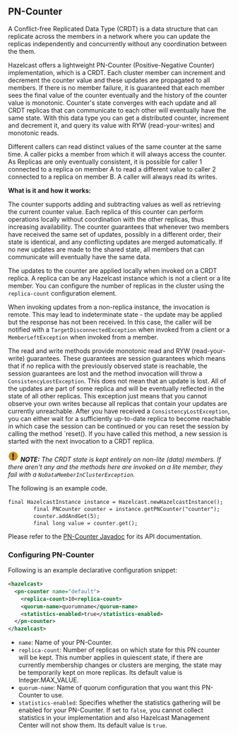 

## PN-Counter

A Conflict-free Replicated Data Type (CRDT) is a data structure that can replicate across the members in a network where you can update the replicas independently and concurrently without any coordination between the them.

Hazelcast offers a lightweight PN-Counter (Positive-Negative Counter) implementation, which is a CRDT. Each cluster member can increment and decrement the counter value and these updates are propagated to all members. If there is no member failure, it is guaranteed that each member sees the final value of the counter eventually and the history of the counter value is monotonic. Counter's state converges with each update and all CRDT replicas that can communicate to each other will eventually have the same state. With this data type you can get a distributed counter, increment and decrement it, and query its value with RYW (read-your-writes) and monotonic reads.

Different callers can read distinct values of the same counter at the same time. A caller picks a member from which it will always access the counter. As Replicas are only eventually consistent, it is possible for caller 1 connected to a replica on member A to read a different value to caller 2 connected to a replica on member B. A caller will always read its writes.

**What is it and how it works:**

The counter supports adding and subtracting values as well as retrieving the current counter value. Each replica of this counter can perform operations locally without coordination with the other replicas, thus increasing availability. The counter guarantees that whenever two members have received the same set of updates, possibly in a different order, their state is identical, and any conflicting updates are merged automatically. If no new updates are made to the shared state, all members that can communicate will eventually have the same data.

The updates to the counter are applied locally when invoked on a CRDT replica. A replica can be any Hazelcast instance which is not a client or a lite member. You can configure the number of replicas in the cluster using the `replica-count` configuration element.
 
When invoking updates from a non-replica instance, the invocation is remote. This may lead to indeterminate state - the update may be applied but the response has not been received. In this case, the caller will be notified with a `TargetDisconnectedException` when invoked from a client or a `MemberLeftException` when invoked from a member.
 
The read and write methods provide monotonic read and RYW (read-your-write) guarantees. These guarantees are session guarantees which means that if no replica with the previously observed state is reachable, the session guarantees are lost and the method invocation will throw a `ConsistencyLostException`. This does not mean that an update is lost. All of the updates are part of some replica and will be eventually reflected in the state of all other replicas. This exception just means that you cannot observe your own writes because all replicas that contain your updates are currently unreachable. After you have received a `ConsistencyLostException`, you can either wait for a sufficiently up-to-date replica to become reachable in which case the session can be continued or you can reset the session by calling the method `reset(). If you have called this method, a new session is started with the next invocation to a CRDT replica.

![Note](../images/NoteSmall.jpg) ***NOTE:*** *The CRDT state is kept entirely on non-lite (data) members. If there aren't any and the methods here are invoked on a lite member, they fail with a `NoDataMemberInClusterException`.*


The following is an example code.

```
final HazelcastInstance instance = Hazelcast.newHazelcastInstance();
        final PNCounter counter = instance.getPNCounter("counter");
        counter.addAndGet(5);
        final long value = counter.get();
```

Please refer to the [PN-Counter Javadoc](http://docs.hazelcast.org/docs/3.10-BETA-1/javadoc/com/hazelcast/crdt/pncounter/PNCounter.java) for its API documentation.


### Configuring PN-Counter

Following is an example declarative configuration snippet:

```xml
<hazelcast>
  <pn-counter name="default">
    <replica-count>10<replica-count>
    <quorum-name>quorumname</quorum-name>
    <statistics-enabled>true</statistics-enabled>
  </pn-counter>
</hazelcast>
```

- `name`: Name of your PN-Counter.
- `replica-count`: Number of replicas on which state for this PN counter will be kept. This number applies in quiescent state, if there are currently membership changes or clusters are merging, the state may be temporarily kept on more replicas. Its default value is Integer.MAX_VALUE.
- `quorum-name`: Name of quorum configuration that you want this PN-Counter to use.
- `statistics-enabled`: Specifies whether the statistics gathering will be enabled for your PN-Counter. If set to `false`, you cannot collect statistics in your implementation and also Hazelcast Management Center will not show them. Its default value is `true`.

